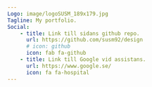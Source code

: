 ```yaml
---
Logo: image/logoSUSM_189x179.jpg
Tagline: My portfolio.
Social:
    - title: Link till sidans github repo.
      url: https://github.com/susm92/design
      # icon: github
      icon: fab fa-github
    - title: Link till Google vid assistans.
      url: https://www.google.se/
      icon: fa fa-hospital
---
```

